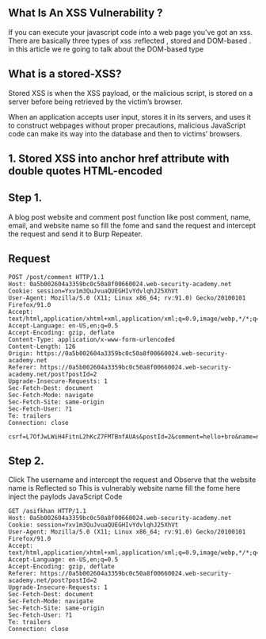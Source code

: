 ## What Is An XSS Vulnerability ?

If you can execute your javascript code into a web page you’ve got an xss.
There are basically three types of xss :reflected , stored and DOM-based .
in this article we re going to talk about the DOM-based type

## What is a stored-XSS?

Stored XSS is when the XSS payload, or the malicious script, is stored on a server before being retrieved by the victim’s browser.

When an application accepts user input, stores it in its servers, 
and uses it to construct webpages without proper precautions, malicious JavaScript code can make its way into the database and then to victims’ browsers.


## 1. Stored XSS into anchor href attribute with double quotes HTML-encoded

## Step 1.

A blog post website and comment post function like post comment, name, email, and  website name so fill the fome and sand the request and intercept the request and send it to Burp Repeater.

## Request

    POST /post/comment HTTP/1.1
    Host: 0a5b002604a3359bc0c50a8f00660024.web-security-academy.net
    Cookie: session=Yxv1m3QuJvuaQUEGHIvYdvlqhJ25XhVt
    User-Agent: Mozilla/5.0 (X11; Linux x86_64; rv:91.0) Gecko/20100101 Firefox/91.0
    Accept: text/html,application/xhtml+xml,application/xml;q=0.9,image/webp,*/*;q=0.8
    Accept-Language: en-US,en;q=0.5
    Accept-Encoding: gzip, deflate
    Content-Type: application/x-www-form-urlencoded
    Content-Length: 126
    Origin: https://0a5b002604a3359bc0c50a8f00660024.web-security-academy.net
    Referer: https://0a5b002604a3359bc0c50a8f00660024.web-security-academy.net/post?postId=2
    Upgrade-Insecure-Requests: 1
    Sec-Fetch-Dest: document
    Sec-Fetch-Mode: navigate
    Sec-Fetch-Site: same-origin
    Sec-Fetch-User: ?1
    Te: trailers
    Connection: close

    csrf=L7OfJwLWiH4FitnL2hKcZ7FMTBnfAUAs&postId=2&comment=hello+bro&name=nasir&email=nasir%40khan.com&website=asifkhan

## Step 2.

Click The username and intercept the request and Observe that the website name is Reflected so This is vulnerably website name fill the fome here inject the paylods JavaScript Code 

    GET /asifkhan HTTP/1.1
    Host: 0a5b002604a3359bc0c50a8f00660024.web-security-academy.net
    Cookie: session=Yxv1m3QuJvuaQUEGHIvYdvlqhJ25XhVt
    User-Agent: Mozilla/5.0 (X11; Linux x86_64; rv:91.0) Gecko/20100101 Firefox/91.0
    Accept: text/html,application/xhtml+xml,application/xml;q=0.9,image/webp,*/*;q=0.8
    Accept-Language: en-US,en;q=0.5
    Accept-Encoding: gzip, deflate
    Referer: https://0a5b002604a3359bc0c50a8f00660024.web-security-academy.net/post?postId=2
    Upgrade-Insecure-Requests: 1
    Sec-Fetch-Dest: document
    Sec-Fetch-Mode: navigate
    Sec-Fetch-Site: same-origin
    Sec-Fetch-User: ?1
    Te: trailers
    Connection: close

